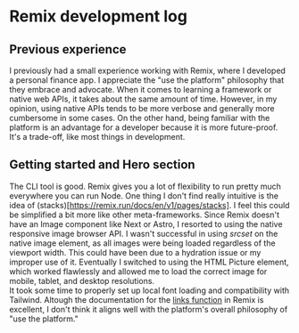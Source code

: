 # Remix development log
## Previous experience

I previously had a small experience working with Remix, where I developed a personal finance app. I appreciate the "use the platform" philosophy that they embrace and advocate. When it comes to learning a framework or native web APIs, it takes about the same amount of time. However, in my opinion, using native APIs tends to be more verbose and generally more cumbersome in some cases. On the other hand, being familiar with the platform is an advantage for a developer because it is more future-proof. It's a trade-off, like most things in development.

## Getting started and Hero section

The CLI tool is good. Remix gives you a lot of flexibility to run pretty much everywhere you can run Node. One thing I don't find really intuitive is the idea of (stacks)[https://remix.run/docs/en/v1/pages/stacks]. I feel this could be simplified a bit more like other meta-frameworks.
Since Remix doesn't have an Image component like Next or Astro, I resorted to using the native responsive image browser API. I wasn't successful in using _srcset_ on the native image element, as all images were being loaded regardless of the viewport width. This could have been due to a hydration issue or my improper use of it. Eventually I switched to using the HTML Picture element, which worked flawlessly and allowed me to load the correct image for mobile, tablet, and desktop resolutions.<br>
It took some time to properly set up local font loading and compatibility with Tailwind. Altough the documentation for the [links function](https://remix.run/docs/en/v1/route/links) in Remix is excellent,  I don't think it aligns well with the platform's overall philosophy of "use the platform."